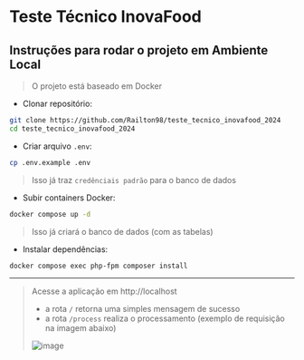 # Teste Técnico InovaFood


## Instruções para rodar o projeto em Ambiente Local
> O projeto está baseado em Docker

- Clonar repositório:
```bash
git clone https://github.com/Railton98/teste_tecnico_inovafood_2024
cd teste_tecnico_inovafood_2024
```

- Criar arquivo `.env`:
```bash
cp .env.example .env
```
> Isso já traz `credênciais padrão` para o banco de dados

- Subir containers Docker:
```bash
docker compose up -d
```
> Isso já criará o banco de dados (com as tabelas) 

- Instalar dependências:
```bash
docker compose exec php-fpm composer install
```
---
> Acesse a aplicação em http://localhost
> - a rota `/` retorna uma simples mensagem de sucesso
> - a rota `/process` realiza o processamento (exemplo de requisição na imagem abaixo)
>
> ![image](https://github.com/user-attachments/assets/9b438be6-8122-4ba1-a1ea-495ee218e70b)
